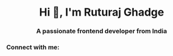 <h1 align="center">Hi 👋, I'm Ruturaj Ghadge</h1>
<h3 align="center">A passionate frontend developer from India</h3>

<h3 align="left">Connect with me:</h3>
<p align="left">
</p>
